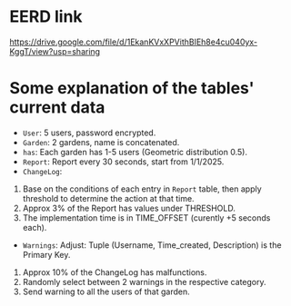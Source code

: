 # EERD link
https://drive.google.com/file/d/1EkanKVxXPVithBIEh8e4cu040yx-KggT/view?usp=sharing

# Some explanation of the tables' current data
- `User`: 5 users, password encrypted.
- `Garden`: 2 gardens, name is concatenated.
- `has`: Each garden has 1-5 users (Geometric distribution 0.5).
- `Report`: Report every 30 seconds, start from 1/1/2025.
- `ChangeLog`:
1. Base on the conditions of each entry in `Report` table, then apply threshold to determine the action at that time.
2. Approx 3% of the Report has values under THRESHOLD.
3. The implementation time is in TIME_OFFSET (curently +5 seconds each).
- `Warnings`: Adjust: Tuple (Username, Time_created, Description) is the Primary Key.
1. Approx 10% of the ChangeLog has malfunctions.
2. Randomly select between 2 warnings in the respective category.
3. Send warning to all the users of that garden.